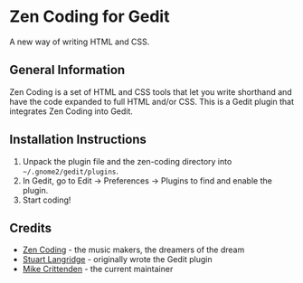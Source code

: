 Zen Coding for Gedit
====================

A new way of writing HTML and CSS.

General Information
--------------------

Zen Coding is a set of HTML and CSS tools that let you write shorthand and have the code expanded to full HTML and/or CSS. This is a Gedit plugin that integrates Zen Coding into Gedit.

Installation Instructions
--------------------------

1. Unpack the plugin file and the zen-coding directory into `~/.gnome2/gedit/plugins`.
2. In Gedit, go to Edit -> Preferences -> Plugins to find and enable the plugin.
3. Start coding!


Credits
-------

- [Zen Coding](http://code.google.com/p/zen-coding/) - the music makers, the dreamers of the dream
- [Stuart Langridge](http://www.kryogenix.org/days/2009/09/21/zen-coding-for-gedit) - originally wrote the Gedit plugin
- [Mike Crittenden](http://mikethecoder.com) - the current maintainer
